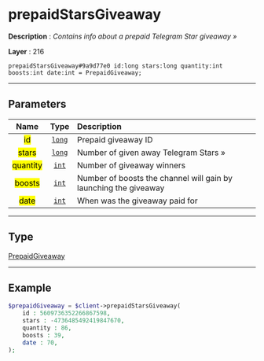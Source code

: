 # prepaidStarsGiveaway

**Description** : *Contains info about a prepaid Telegram Star giveaway &raquo;*

**Layer** : 216

```tl
prepaidStarsGiveaway#9a9d77e0 id:long stars:long quantity:int boosts:int date:int = PrepaidGiveaway;
```

---

## Parameters

| Name | Type | Description |
| :---: | :---: | :--- |
| <mark>id</mark> | [`long`](type/long) | Prepaid giveaway ID |
| <mark>stars</mark> | [`long`](type/long) | Number of given away Telegram Stars » |
| <mark>quantity</mark> | [`int`](type/int) | Number of giveaway winners |
| <mark>boosts</mark> | [`int`](type/int) | Number of boosts the channel will gain by launching the giveaway |
| <mark>date</mark> | [`int`](type/int) | When was the giveaway paid for |

---

## Type

[PrepaidGiveaway](type/PrepaidGiveaway)

---

## Example

```php
$prepaidGiveaway = $client->prepaidStarsGiveaway(
	id : 5609736352266867598,
	stars : -4736485492419847670,
	quantity : 86,
	boosts : 39,
	date : 70,
);
```